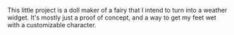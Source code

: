 This little project is a doll maker of a fairy that I intend to turn into a weather widget.
It's mostly just a proof of concept, and a way to get my feet wet with a customizable character.
